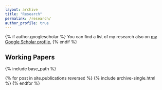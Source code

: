 ```yaml
---
layout: archive
title: "Research"
permalink: /research/
author_profile: true
---
```


{% if author.googlescholar %}
  You can find a list of my research also on <u><a href="{{author.googlescholar}}">my Google Scholar profile</a>.</u>
{% endif %}

## Working Papers

{% include base_path %}

{% for post in site.publications reversed %}
  {% include archive-single.html %}
{% endfor %}

